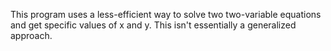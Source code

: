 This program uses a less-efficient way to solve two two-variable equations and get specific values of x and y.
This isn't essentially a generalized approach.
